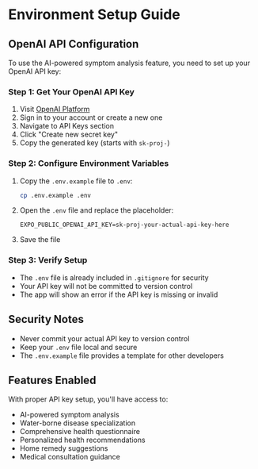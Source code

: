 # Environment Setup Guide

## OpenAI API Configuration

To use the AI-powered symptom analysis feature, you need to set up your OpenAI API key:

### Step 1: Get Your OpenAI API Key
1. Visit [OpenAI Platform](https://platform.openai.com/api-keys)
2. Sign in to your account or create a new one
3. Navigate to API Keys section
4. Click "Create new secret key"
5. Copy the generated key (starts with `sk-proj-`)

### Step 2: Configure Environment Variables
1. Copy the `.env.example` file to `.env`:
   ```bash
   cp .env.example .env
   ```

2. Open the `.env` file and replace the placeholder:
   ```
   EXPO_PUBLIC_OPENAI_API_KEY=sk-proj-your-actual-api-key-here
   ```

3. Save the file

### Step 3: Verify Setup
- The `.env` file is already included in `.gitignore` for security
- Your API key will not be committed to version control
- The app will show an error if the API key is missing or invalid

## Security Notes
- Never commit your actual API key to version control
- Keep your `.env` file local and secure
- The `.env.example` file provides a template for other developers

## Features Enabled
With proper API key setup, you'll have access to:
- AI-powered symptom analysis
- Water-borne disease specialization
- Comprehensive health questionnaire
- Personalized health recommendations
- Home remedy suggestions
- Medical consultation guidance